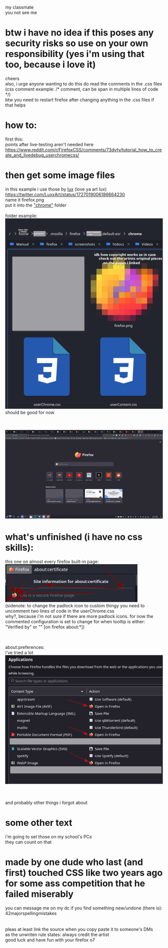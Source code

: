 my classmate<br>
you not see me<br>

# btw i have no idea if this poses any security risks so use on your own responsibility (yes i'm using that too, because i love it)
cheers<br>
also, i urge anyone wanting to do this do read the comments in the .css files<br>
(css comment example: /\*  comment, can be span in multiple lines of code \*/)<br>
btw you need to restart firefox after changing anything in the .css files if that helps<br>

# how to:
first this:<br>
points after live-testing aren't needed here<br>
https://www.reddit.com/r/FirefoxCSS/comments/73dvty/tutorial_how_to_create_and_livedebug_userchromecss/ <br>

# then get some image files 
in this example i use those by [lux](https://twitter.com/LuxxArt) (love ya art lux)<br>
https://twitter.com/LuxxArt/status/1727019006186664230<br>
name it firefox.png<br>
put it into the ["chrome"](https://support.mozilla.org/en-US/questions/937284) folder<br><br>
folder example:<br>![folder view](img/folder.png)
<br>should be good for now<br><br><br>

![how do i attach an image in this thing?](img/example.png)

# what's unfinished (i have no css skills):
this one on almost every firefox built-in page:<br>
![Alt text](img/bad1.png)<br>
(sidenote: to change the padlock icon to custom thingy you need to uncomment two lines of code in the userChrome.css<br>
why?, because i'm not sure if there are more padlock icons. for now the commented configuration is set to change for when tooltip is either:<br>
"Verified by" or "" \[on firefox about:\*\])<br><br><br>

about:preferences:<br>
i've tried a lot<br>
![Alt text](img/bad2.png)<br><br><br>

and probably other things i forgot about<br>

# some other text
i'm going to set those on my school's PCs<br>
they can count on that

# made by one dude who last (and first) touched CSS like two years ago for some ass competition that he failed miserably
you can message me on my dc if you find something new/undone (there is): 42majorspellingmistakes<br><br><br>
pleas at least link the source when you copy paste it to someone's DMs<br>
as the unwriten rule states: always credit the artist<br>
good luck and have fun with your firefox o7<br>
